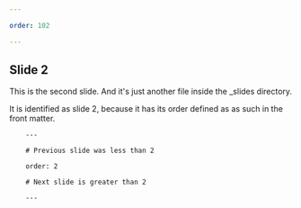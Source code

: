 ```yaml
---

order: 102

---
```



## Slide 2

This is the second slide. And it's just another file inside the _slides directory.

It is identified as slide 2, because it has its order defined as as such
in the front matter.

```
    ---
    
    # Previous slide was less than 2
    
    order: 2
    
    # Next slide is greater than 2
    
    ---

```

